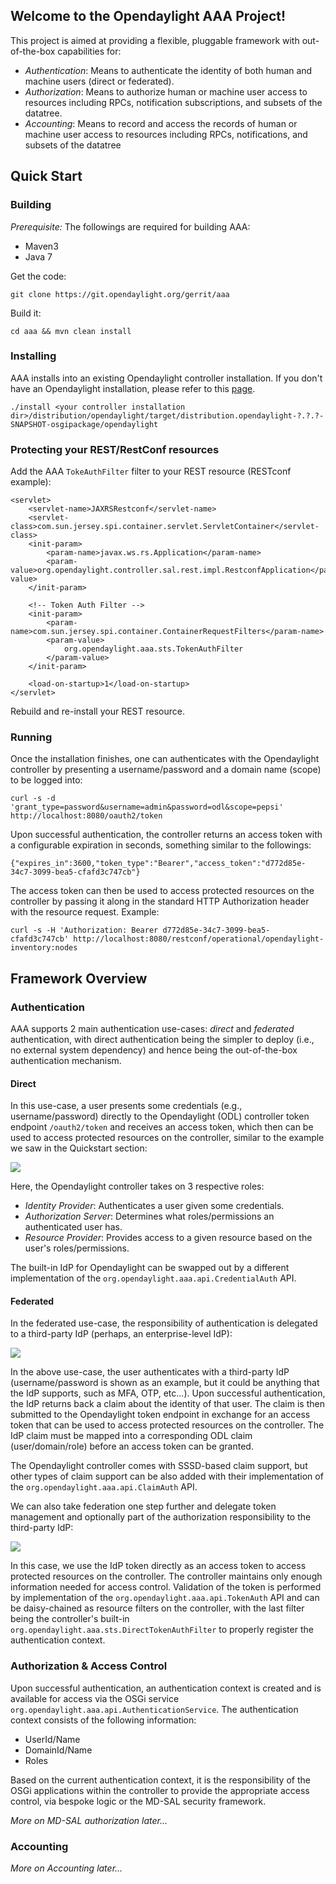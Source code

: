 ## Welcome to the Opendaylight AAA Project!

This project is aimed at providing a flexible, pluggable framework with out-of-the-box capabilities for:

* *Authentication*:  Means to authenticate the identity of both human and machine users (direct or federated).
* *Authorization*:  Means to authorize human or machine user access to resources including RPCs, notification subscriptions, and subsets of the datatree.
* *Accounting*:  Means to record and access the records of human or machine user access to resources including RPCs, notifications, and subsets of the datatree

## Quick Start

### Building

*Prerequisite:*  The followings are required for building AAA:

- Maven3
- Java 7

Get the code:

    git clone https://git.opendaylight.org/gerrit/aaa

Build it:

    cd aaa && mvn clean install

### Installing

AAA installs into an existing Opendaylight controller installation.  If you don't have an Opendaylight installation, please refer to this [page](https://wiki.opendaylight.org/view/OpenDaylight_Controller:Installation).

    ./install <your controller installation dir>/distribution/opendaylight/target/distribution.opendaylight-?.?.?-SNAPSHOT-osgipackage/opendaylight

### Protecting your REST/RestConf resources

Add the AAA `TokeAuthFilter` filter to your REST resource (RESTconf example):

    <servlet>
        <servlet-name>JAXRSRestconf</servlet-name>
        <servlet-class>com.sun.jersey.spi.container.servlet.ServletContainer</servlet-class>
        <init-param>
            <param-name>javax.ws.rs.Application</param-name>
            <param-value>org.opendaylight.controller.sal.rest.impl.RestconfApplication</param-value>
        </init-param>
        
        <!-- Token Auth Filter -->
        <init-param>
            <param-name>com.sun.jersey.spi.container.ContainerRequestFilters</param-name>
            <param-value>
                org.opendaylight.aaa.sts.TokenAuthFilter
            </param-value>
        </init-param>
        
        <load-on-startup>1</load-on-startup>
    </servlet>

Rebuild and re-install your REST resource. 

### Running

Once the installation finishes, one can authenticates with the Opendaylight controller by presenting a username/password and a domain name (scope) to be logged into:

    curl -s -d 'grant_type=password&username=admin&password=odl&scope=pepsi' http://localhost:8080/oauth2/token

Upon successful authentication, the controller returns an access token with a configurable expiration in seconds, something similar to the followings:

    {"expires_in":3600,"token_type":"Bearer","access_token":"d772d85e-34c7-3099-bea5-cfafd3c747cb"}

The access token can then be used to access protected resources on the controller by passing it along in the standard HTTP Authorization header with the resource request.  Example:

    curl -s -H 'Authorization: Bearer d772d85e-34c7-3099-bea5-cfafd3c747cb' http://localhost:8080/restconf/operational/opendaylight-inventory:nodes

## Framework Overview

### Authentication

AAA supports 2 main authentication use-cases:  *direct* and *federated* authentication, with direct authentication being the simpler to deploy (i.e., no external system dependency) and hence being the out-of-the-box authentication mechanism.   

#### Direct

In this use-case, a user presents some credentials (e.g., username/password) directly to the Opendaylight (ODL) controller token endpoint `/oauth2/token` and receives an access token, which then can be used to access protected resources on the controller, similar to the example we saw in the Quickstart section: 

![](https://wiki.opendaylight.org/images/c/cc/Direct_authn.png)

Here, the Opendaylight controller takes on 3 respective roles:

- *Identity Provider*:  Authenticates a user given some credentials.
- *Authorization Server*:  Determines what roles/permissions an authenticated user has.
- *Resource Provider*:  Provides access to a given resource based on the user's roles/permissions.

The built-in IdP for Opendaylight can be swapped out by a different implementation of the `org.opendaylight.aaa.api.CredentialAuth` API.

#### Federated

In the federated use-case, the responsibility of authentication is delegated to a third-party IdP (perhaps, an enterprise-level IdP): 

![](https://wiki.opendaylight.org/images/f/fd/Federated_authn1.png)

In the above use-case, the user authenticates with a third-party IdP (username/password is shown as an example, but it could be anything that the IdP supports, such as MFA, OTP, etc...).  Upon successful authentication, the IdP  returns back a claim about the identity of that user.  The claim is then submitted to the Opendaylight token endpoint in exchange for an access token that can be used to access protected resources on the controller.  The IdP claim must be mapped into a corresponding ODL claim (user/domain/role) before an access token can be granted.

The Opendaylight controller comes with SSSD-based claim support, but other types of claim support can be also added with their implementation of the `org.opendaylight.aaa.api.ClaimAuth` API.

We can also take federation one step further and delegate token management and optionally part of the authorization responsibility to the third-party IdP:

![](https://wiki.opendaylight.org/images/2/22/Federated_authn2.png)

In this case, we use the IdP token directly as an access token to access protected resources on the controller.  The controller maintains only enough information needed for access control.  Validation of the token is performed by implementation of the `org.opendaylight.aaa.api.TokenAuth` API and can be daisy-chained as resource filters on the controller, with the last filter being the controller's built-in  `org.opendaylight.aaa.sts.DirectTokenAuthFilter` to properly register the authentication context.

### Authorization & Access Control

Upon successful authentication, an authentication context is created and is available for access via the OSGi service `org.opendaylight.aaa.api.AuthenticationService`.  The authentication context consists of the following information:

* UserId/Name
* DomainId/Name
* Roles

Based on the current authentication context, it is the responsibility of the OSGi applications within the controller to provide the appropriate access control, via bespoke logic or the MD-SAL security framework.  

*More on MD-SAL authorization later...*

### Accounting  

*More on Accounting later...*